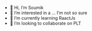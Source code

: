 - 👋 Hi, I’m Soumik
- 👀 I’m interested in a ... I'm not so sure 
- 🌱 I’m currently learning RaactJs
- 💞️ I’m looking to collaborate on PLT
